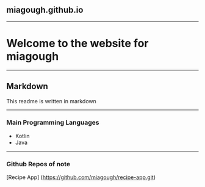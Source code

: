 ## miagough.github.io

---

# Welcome to the website for miagough

---

## Markdown
This readme is written in markdown

---

### Main Programming Languages

- Kotlin
- Java

---

### Github Repos of note

[Recipe App] (https://github.com/miagough/recipe-app.git)
